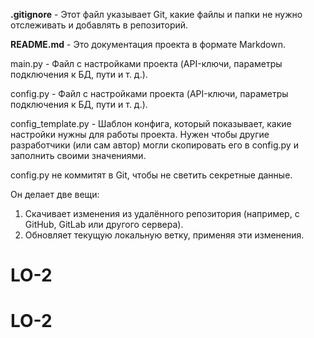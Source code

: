**.gitignore** - Этот файл указывает Git, какие файлы и папки не нужно отслеживать и добавлять в репозиторий.

**README.md** - Это документация проекта в формате Markdown.

main.py - Файл с настройками проекта (API-ключи, параметры подключения к БД, пути и т. д.).

config.py - Файл с настройками проекта (API-ключи, параметры подключения к БД, пути и т. д.).

config_template.py - Шаблон конфига, который показывает, какие настройки нужны для работы проекта. Нужен чтобы другие разработчики (или сам автор) могли скопировать его в config.py и заполнить своими значениями.

config.py не коммитят в Git, чтобы не светить секретные данные.

Он делает две вещи:
1. Скачивает изменения из удалённого репозитория (например, с GitHub, GitLab или другого сервера).
2. Обновляет текущую локальную ветку, применяя эти изменения.
# LO-2
# LO-2
